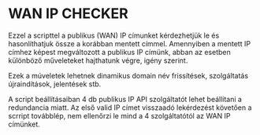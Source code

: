 # WAN IP CHECKER

Ezzel a scripttel a publikus (WAN) IP címunket kérdezhetjük le és hasonlíthatjuk össze a korábban mentett címmel.
Amennyiben a mentett IP címhez képest megváltozott a publikus IP címünk, abban az esetben különböző műveleteket hajthatunk végre, igény szerint.

Ezek a múveletek lehetnek dinamikus domain név frissítések, szolgáltatás újraindítások, jelentések stb.

A script beállításaiban 4 db publikus IP API szolgáltatót lehet beállítani a redundancia miatt. Az első valid IP címet visszaadó lekérdezést követően a scrript továbblép, nem ellenőrzi le mind a 4 szolgáltatótól az WAN IP címünket.
